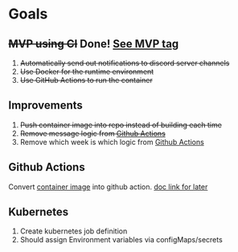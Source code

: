 # Goals

## ~~MVP using CI~~ Done! [See MVP tag](https://github.com/mdlopresti/discord_messages/releases/tag/MVP)

1. ~~Automatically send out notifications to discord server channels~~
2. ~~Use Docker for the runtime environment~~
3. ~~Use GitHub Actions to run the container~~

## Improvements

1. ~~Push container image into repo instead of building each time~~
2. ~~Remove message logic from [Github Actions](https://github.com/mdlopresti/discord_messages/blob/master/.github/workflows/scheduled-messages.yml)~~
3. Remove which week is which logic from [Github Actions](https://github.com/mdlopresti/discord_messages/blob/master/.github/workflows/scheduled-messages.yml)

## Github Actions

Convert [container image](https://hub.docker.com/layers/mdlopresti/discord_messages/) into github action.  [doc link for later](https://docs.github.com/en/actions/creating-actions/creating-a-docker-container-action)

## Kubernetes

1. Create kubernetes job definition
  1. Should assign Environment variables via configMaps/secrets